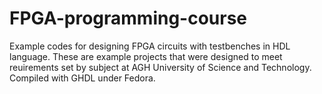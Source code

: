 # FPGA-programming-course

Example codes for designing FPGA circuits with testbenches in HDL language. These are example projects that were designed to meet reuirements set by subject at AGH University of Science and Technology. Compiled with GHDL under Fedora.
